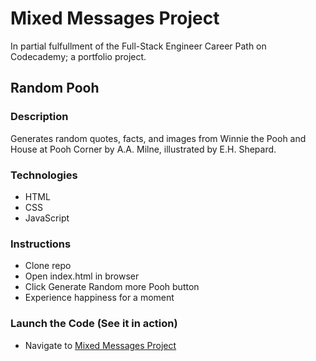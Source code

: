 # Mixed Messages Project

In partial fulfullment of the Full-Stack Engineer Career Path on Codecademy; a portfolio project.

## Random Pooh

### Description

Generates random quotes, facts, and images from Winnie the Pooh and House at Pooh Corner by A.A. Milne, illustrated by E.H. Shepard.

### Technologies

- HTML
- CSS
- JavaScript

### Instructions

- Clone repo
- Open index.html in browser
- Click Generate Random more Pooh button
- Experience happiness for a moment

### Launch the Code (See it in action)

- Navigate to [Mixed Messages Project](https://kathhill.github.io/mixed-messages)
